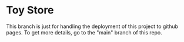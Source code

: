 # Toy Store

This branch is just for handling the deployment of this project to github pages. To get more details, go to the "main" branch of this repo. 
